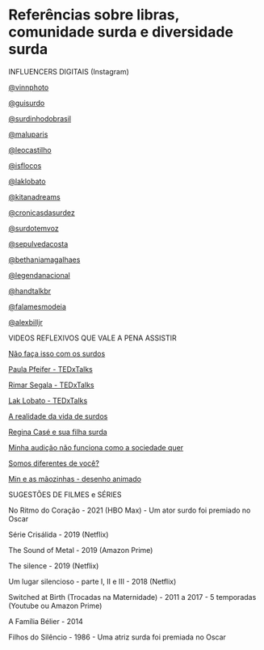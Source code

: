 # Referências sobre libras, comunidade surda e diversidade surda

INFLUENCERS DIGITAIS (Instagram)

[@vinnphoto](https://www.instagram.com/vinnphoto/)

[@guisurdo](https://www.instagram.com/guisurdo/)

[@surdinhodobrasil](https://www.instagram.com/surdinhodobrasil/)

[@maluparis](https://www.instagram.com/maluparis)

[@leocastilho](https://www.instagram.com/leocastilho/)

[@isflocos](https://www.instagram.com/isflocos/)

[@laklobato](https://www.instagram.com/laklobato/)

[@kitanadreams](https://www.instagram.com/kitanadreams/)

[@cronicasdasurdez](https://www.instagram.com/cronicasdasurdez/)

[@surdotemvoz](https://www.instagram.com/surdotemvoz/)

[@sepulvedacosta](https://www.instagram.com/sepulvedacosta/)

[@bethaniamagalhaes](https://www.instagram.com/bethaniamagalhaes/)

[@legendanacional](https://www.instagram.com/legendanacional)

[@handtalkbr](https://www.instagram.com/handtalkbr/)

[@falamesmodeia](https://www.instagram.com/falamesmodeia/)

[@alexbilljr](https://www.instagram.com/alexbilljr/)

VIDEOS REFLEXIVOS QUE VALE A PENA ASSISTIR

[Não faça isso com os surdos](https://www.youtube.com/watch?v=3GAS66KMVOM)

[Paula Pfeifer - TEDxTalks](https://www.youtube.com/watch?v=frdnFURIooI)

[Rimar Segala - TEDxTalks](https://www.youtube.com/watch?v=cOCqEUgwYK4)

[Lak Lobato - TEDxTalks](https://www.youtube.com/watch?v=XMxgbHBea0A)

[A realidade da vida de surdos](https://www.youtube.com/watch?v=wZvZuCl_8Ew)

[Regina Casé e sua filha surda](https://www.youtube.com/watch?v=3M36QIqR4_g)

[Minha audição não funciona como a sociedade quer](https://www.youtube.com/watch?v=Bcq6GPyMfPo)

[Somos diferentes de você?](https://www.youtube.com/watch?v=efudeZSsMs8)

[Min e as mãozinhas - desenho animado](https://www.youtube.com/watch?v=zNCczm3jzgo)

SUGESTÕES DE FILMES e SÉRIES

No Ritmo do Coração - 2021 (HBO Max) - Um ator surdo foi premiado no Oscar

Série Crisálida - 2019 (Netflix)

The Sound of Metal - 2019 (Amazon Prime)

The silence - 2019 (Netflix)

Um lugar silencioso - parte I, II e III - 2018 (Netflix)

Switched at Birth (Trocadas na Maternidade) - 2011 a 2017 - 5 temporadas (Youtube ou Amazon Prime)

A Família Bélier - 2014

Filhos do Silêncio - 1986 - Uma atriz surda foi premiada no Oscar





